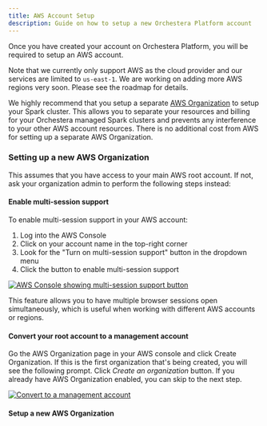 ```yaml
---
title: AWS Account Setup
description: Guide on how to setup a new Orchestera Platform account
---
```

Once you have created your account on Orchestera Platform, you will be required to setup an AWS account.

Note that we currently only support AWS as the cloud provider and our services are limited to `us-east-1`. We are working on adding more AWS regions very soon. Please see the roadmap for details.

We highly recommend that you setup a separate [AWS Organization](https://docs.aws.amazon.com/organizations/latest/userguide/orgs_introduction.html) to setup your Spark cluster. This allows you to separate your resources and billing for your Orchestera managed Spark clusters and prevents any interference to your other AWS account resources. There is no additional cost from AWS for setting up a separate AWS Organization.

### Setting up a new AWS Organization

This assumes that you have access to your main AWS root account. If not, ask your organization admin to perform the following steps instead:

#### Enable multi-session support

To enable multi-session support in your AWS account:

1. Log into the AWS Console
2. Click on your account name in the top-right corner
3. Look for the "Turn on multi-session support" button in the dropdown menu
4. Click the button to enable multi-session support

<a href="/enable-multisession-annotated.png" target="_blank">
<img src="/enable-multisession-annotated.png" alt="AWS Console showing multi-session support button" style="cursor: pointer;" />
</a>

This feature allows you to have multiple browser sessions open simultaneously, which is useful when working with different AWS accounts or regions.

 
#### Convert your root account to a management account

Go the AWS Organization page in your AWS console and click Create Organization. If this is the first organization that's being created, you will see the following prompt. Click *Create an organization* button. If you already have AWS Organization enabled, you can skip to the next step.

<a href="/becoming-management-account.png" target="_blank">
<img src="/becoming-management-account.png" alt="Convert to a management account" style="cursor: pointer;" />
</a>

#### Setup a new AWS Organization

